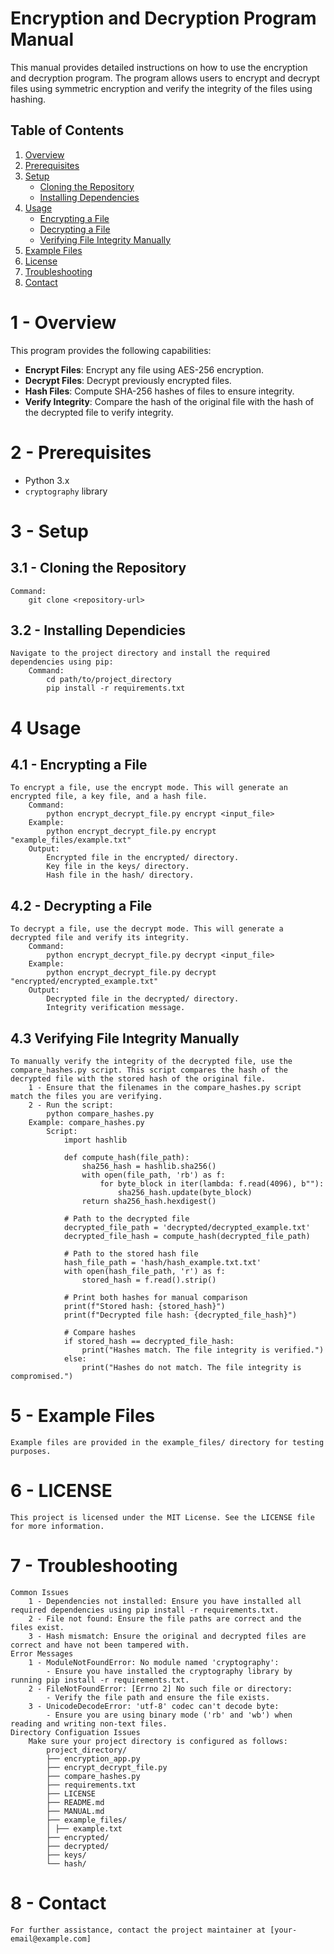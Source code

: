 # Encryption and Decryption Program Manual

This manual provides detailed instructions on how to use the encryption and decryption program. The program allows users to encrypt and decrypt files using symmetric encryption and verify the integrity of the files using hashing.

## Table of Contents

1. [Overview](#overview)
2. [Prerequisites](#prerequisites)
3. [Setup](#setup)
   - [Cloning the Repository](#cloning-the-repository)
   - [Installing Dependencies](#installing-dependencies)
4. [Usage](#usage)
   - [Encrypting a File](#encrypting-a-file)
   - [Decrypting a File](#decrypting-a-file)
   - [Verifying File Integrity Manually](#verifying-file-integrity-manually)
5. [Example Files](#example-files)
6. [License](#license)
7. [Troubleshooting](#troubleshooting)
8. [Contact](#contact)

# 1 - Overview

This program provides the following capabilities:

- **Encrypt Files**: Encrypt any file using AES-256 encryption.
- **Decrypt Files**: Decrypt previously encrypted files.
- **Hash Files**: Compute SHA-256 hashes of files to ensure integrity.
- **Verify Integrity**: Compare the hash of the original file with the hash of the decrypted file to verify integrity.

# 2 - Prerequisites

- Python 3.x
- `cryptography` library

# 3 - Setup

## 3.1 - Cloning the Repository
    Command:
        git clone <repository-url>
## 3.2 - Installing Dependicies
    Navigate to the project directory and install the required dependencies using pip:
        Command:
            cd path/to/project_directory
            pip install -r requirements.txt
# 4 Usage
## 4.1 - Encrypting a File
    To encrypt a file, use the encrypt mode. This will generate an encrypted file, a key file, and a hash file.
        Command:
            python encrypt_decrypt_file.py encrypt <input_file>
        Example:
            python encrypt_decrypt_file.py encrypt "example_files/example.txt"
        Output:
            Encrypted file in the encrypted/ directory.
            Key file in the keys/ directory.
            Hash file in the hash/ directory.
## 4.2 - Decrypting a File
    To decrypt a file, use the decrypt mode. This will generate a decrypted file and verify its integrity.
        Command:
            python encrypt_decrypt_file.py decrypt <input_file>
        Example:
            python encrypt_decrypt_file.py decrypt "encrypted/encrypted_example.txt"
        Output:
            Decrypted file in the decrypted/ directory.
            Integrity verification message.
## 4.3 Verifying File Integrity Manually
    To manually verify the integrity of the decrypted file, use the compare_hashes.py script. This script compares the hash of the decrypted file with the stored hash of the original file.
        1 - Ensure that the filenames in the compare_hashes.py script match the files you are verifying.
        2 - Run the script:
            python compare_hashes.py
        Example: compare_hashes.py
            Script:
                import hashlib

                def compute_hash(file_path):
                    sha256_hash = hashlib.sha256()
                    with open(file_path, 'rb') as f:
                        for byte_block in iter(lambda: f.read(4096), b""):
                            sha256_hash.update(byte_block)
                    return sha256_hash.hexdigest()

                # Path to the decrypted file
                decrypted_file_path = 'decrypted/decrypted_example.txt'
                decrypted_file_hash = compute_hash(decrypted_file_path)

                # Path to the stored hash file
                hash_file_path = 'hash/hash_example.txt.txt'
                with open(hash_file_path, 'r') as f:
                    stored_hash = f.read().strip()

                # Print both hashes for manual comparison
                print(f"Stored hash: {stored_hash}")
                print(f"Decrypted file hash: {decrypted_file_hash}")

                # Compare hashes
                if stored_hash == decrypted_file_hash:
                    print("Hashes match. The file integrity is verified.")
                else:
                    print("Hashes do not match. The file integrity is compromised.")

# 5 - Example Files
    Example files are provided in the example_files/ directory for testing purposes.
# 6 - LICENSE
    This project is licensed under the MIT License. See the LICENSE file for more information.
# 7 - Troubleshooting
    Common Issues
        1 - Dependencies not installed: Ensure you have installed all required dependencies using pip install -r requirements.txt.
        2 - File not found: Ensure the file paths are correct and the files exist.
        3 - Hash mismatch: Ensure the original and decrypted files are correct and have not been tampered with.
    Error Messages
        1 - ModuleNotFoundError: No module named 'cryptography':
            - Ensure you have installed the cryptography library by running pip install -r requirements.txt.
        2 - FileNotFoundError: [Errno 2] No such file or directory:
            - Verify the file path and ensure the file exists.
        3 - UnicodeDecodeError: 'utf-8' codec can't decode byte:
            - Ensure you are using binary mode ('rb' and 'wb') when reading and writing non-text files.
    Directory Configuation Issues
        Make sure your project directory is configured as follows:
            project_directory/
            ├── encryption_app.py
            ├── encrypt_decrypt_file.py
            ├── compare_hashes.py
            ├── requirements.txt
            ├── LICENSE
            ├── README.md
            ├── MANUAL.md
            ├── example_files/
            │ ├── example.txt
            ├── encrypted/
            ├── decrypted/
            ├── keys/
            └── hash/
# 8 - Contact
    For further assistance, contact the project maintainer at [your-email@example.com]